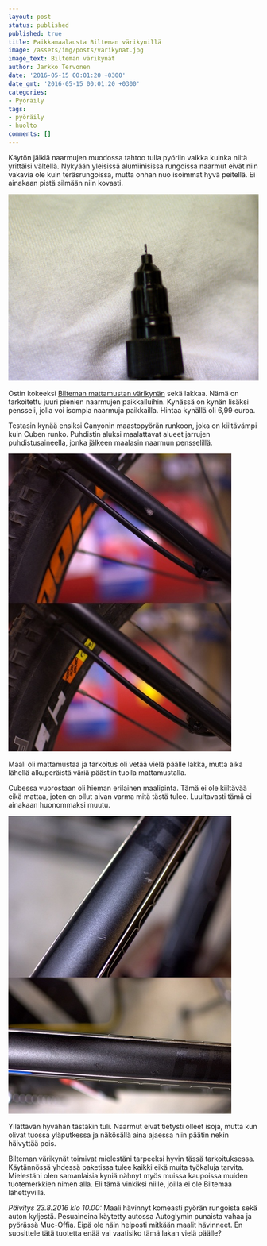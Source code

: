 ```yaml
---
layout: post
status: published
published: true
title: Paikkamaalausta Bilteman värikynillä
image: /assets/img/posts/varikynat.jpg
image_text: Bilteman värikynät
author: Jarkko Tervonen
date: '2016-05-15 00:01:20 +0300'
date_gmt: '2016-05-15 00:01:20 +0300'
categories:
- Pyöräily
tags:
- pyöräily
- huolto
comments: []
---
```

Käytön jälkiä naarmujen muodossa tahtoo tulla pyöriin vaikka kuinka niitä yrittäisi vältellä. Nykyään yleisissä alumiinisissa rungoissa naarmut eivät niin vakavia ole kuin teräsrungoissa, mutta onhan nuo isoimmat hyvä peitellä. Ei ainakaan pistä silmään niin kovasti.

<amp-img src="/assets/img/posts/varikynan-karki.jpg" alt="Värikynän kärki" width="4" height="3" layout="responsive">
  <noscript><img src="/assets/img/posts/varikynan-karki.jpg" alt="Värikynän kärki" /></noscript>
</amp-img>

Ostin kokeeksi [Bilteman mattamustan värikynän](http://www.biltema.fi/fi/Autonhoito/Maalit-ja-lakat/Varikyna/) sekä lakkaa. Nämä on tarkoitettu juuri pienien naarmujen paikkailuihin. Kynässä on kynän lisäksi pensseli, jolla voi isompia naarmuja paikkailla. Hintaa kynällä oli 6,99 euroa.

Testasin kynää ensiksi Canyonin maastopyörän runkoon, joka on kiiltävämpi kuin Cuben runko. Puhdistin aluksi maalattavat alueet jarrujen puhdistusaineella, jonka jälkeen maalasin naarmun pensselillä.

<amp-img src="/assets/img/posts/canyon-ennen-jalkeen.jpg" alt="Canyon ennen ja jälkeen" width="4" height="3" layout="responsive">
  <noscript><img src="/assets/img/posts/canyon-ennen-jalkeen.jpg" alt="Canyon ennen ja jälkeen" /></noscript>
</amp-img>

Maali oli mattamustaa ja tarkoitus oli vetää vielä päälle lakka, mutta aika lähellä alkuperäistä väriä päästiin tuolla mattamustalla.

Cubessa vuorostaan oli hieman erilainen maalipinta. Tämä ei ole kiiltävää eikä mattaa, joten en ollut aivan varma mitä tästä tulee. Luultavasti tämä ei ainakaan huonommaksi muutu.

<amp-img src="/assets/img/posts/cube-ennen-jalkeen.jpg" alt="Cube ennen ja jälkeen" width="4" height="3" layout="responsive">
  <noscript><img src="/assets/img/posts/cube-ennen-jalkeen.jpg" alt="Cube ennen ja jälkeen" /></noscript>
</amp-img>

Yllättävän hyvähän tästäkin tuli. Naarmut eivät tietysti olleet isoja, mutta kun olivat tuossa yläputkessa ja näkösällä aina ajaessa niin päätin nekin häivyttää pois.

Bilteman värikynät toimivat mielestäni tarpeeksi hyvin tässä tarkoituksessa. Käytännössä yhdessä paketissa tulee kaikki eikä muita työkaluja tarvita. Mielestäni olen samanlaisia kyniä nähnyt myös muissa kaupoissa muiden tuotemerkkien nimen alla. Eli tämä vinkiksi niille, joilla ei ole Biltemaa lähettyvillä.

*Päivitys 23.8.2016 klo 10.00:* Maali hävinnyt komeasti pyörän rungoista sekä auton kyljestä. Pesuaineina käytetty autossa Autoglymin punaista vahaa ja pyörässä Muc-Offia. Eipä ole näin helposti mitkään maalit hävinneet. En suosittele tätä tuotetta enää vai vaatisiko tämä lakan vielä päälle?
